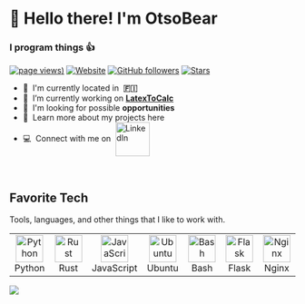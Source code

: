 <h1 align="left" id="otsobear-title">👋 Hello there! I'm OtsoBear</h1>
<h3 align="left">I program things 👍</h3>

[![page views](https://komarev.com/ghpvc/?username=otsobear&label=profile+views))](https://github.com/OtsoBear/OtsoBear)
[![Website](https://img.shields.io/website?url=https%3A%2F%2Fotso.veistera.com)](https://otso.veistera.com)
[![GitHub followers](https://img.shields.io/github/followers/OtsoBear?style=flat&logo=github)](https://github.com/OtsoBear?tab=followers)
[![Stars](https://img.shields.io/github/stars/otsobear?style=flat&logo=github)](https://github.com/OtsoBear?tab=stars)

<!--
<a href="#otsobear-title">
<img src="https://github-readme-stats.vercel.app/api?username=otsobear&show_icons=true&theme=dark" alt="otsobear" align="right" />
</a>
-->
- :office: &nbsp;I'm currently located in &nbsp;**🇫🇮**
- :seedling: &nbsp;I’m currently working on **<a href="https://github.com/OtsoBear/LatexToCalc" target="_blank">LatexToCalc</a>**
- :speech_balloon: &nbsp;I'm looking for possible **opportunities**
- :book: &nbsp;Learn more about my projects here
- :computer: &nbsp;Connect with me on 
  <a href="https://www.linkedin.com/in/otso-veistera/" target="_blank">
    <img src="https://img.shields.io/badge/-LinkedIn-blue?style=flat-square&logo=Linkedin&logoColor=white" alt="LinkedIn" width="60" style="vertical-align: middle; margin-left: 4px;">
  </a>
<br>


<h2 align="left" id="otsobear-tech">Favorite Tech</h2>
<p>Tools, languages, and other things that I like to work with.</p>

<table>
  <tr>
    <td align="center" width="96">
      <a href="#otsobear-tech">
        <img src="https://cdn.jsdelivr.net/gh/devicons/devicon@latest/icons/python/python-original.svg" width="48" height="48" alt="Python" />
      </a><br>Python
    </td>
    <td align="center" width="96">
      <a href="#otsobear-tech">
        <img src="https://svgshare.com/i/1B_5.svg" width="48" height="48" alt="Rust" />
      </a><br>Rust
    </td>
    <td align="center" width="96">
      <a href="#otsobear-tech">
        <img src="https://cdn.jsdelivr.net/gh/devicons/devicon@latest/icons/javascript/javascript-original.svg" width="48" height="48" alt="JavaScript" />
      </a><br>JavaScript
    </td>
    <td align="center" width="96">
      <a href="#otsobear-tech">
        <img src="https://cdn.jsdelivr.net/gh/devicons/devicon@latest/icons/ubuntu/ubuntu-original.svg" width="48" height="48" alt="Ubuntu" />
      </a><br>Ubuntu
    </td>
    <td align="center" width="96">
      <a href="#otsobear-tech">
        <img src="https://cdn.jsdelivr.net/gh/devicons/devicon@latest/icons/bash/bash-original.svg" width="48" height="48" alt="Bash" />
      </a><br>Bash
    </td>
    <td align="center" width="96">
      <a href="#otsobear-tech">
        <img src="https://svgshare.com/i/1BZn.svg" width="48" height="48" alt="Flask" />
      </a><br>Flask
    </td>
    <td align="center" width="96"> 
      <a href="#otsobear-tech">
      <img src="https://svgshare.com/i/1BY9.svg" 
          width="48" height="48"
         alt="Nginx">
      </a><br>Nginx
    </td>
  </tr>
</table>


![](https://hit.yhype.me/github/profile?user_id=101503120)
